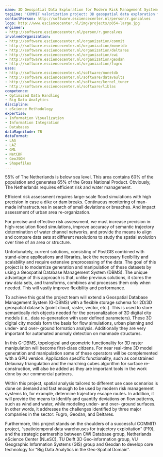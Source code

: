 ```yaml
---
name: 3D Geospatial Data Exploration for Modern Risk Management Systems
tagLine: 'COMMIT valorization project: 3D geospatial data exploration for modern risk management systems'
contactPerson: http://software.esciencecenter.nl/person/r.goncalves
logo: http://www.esciencecenter.nl/img/projects/p054-large.jpg
engineer:
- http://software.esciencecenter.nl/person/r.goncalves
involvedOrganization:
- http://software.esciencecenter.nl/organization/commit
- http://software.esciencecenter.nl/organization/monetdb
- http://software.esciencecenter.nl/organization/deltares
- http://software.esciencecenter.nl/organization/cwi
- http://software.esciencecenter.nl/organization/geodan
- http://software.esciencecenter.nl/organization/fugro
uses:
- http://software.esciencecenter.nl/software/monetdb
- http://software.esciencecenter.nl/software/datavaults
- http://software.esciencecenter.nl/software/kernel_tuner
- http://software.esciencecenter.nl/software/liblas
competence:
- Optimized Data Handling
- Big Data Analytics
discipline:
- eScience Methodology
expertise:
- Information Visualization
- Information Integration
- Databases
dataMagnitude: TB
dataFormat:
- LAS
- LAZ
- GML
- NetCDF
- GeoJSON
- Shapefiles
---
```

55% of The Netherlands is below sea level. This area contains 60% of the population and generates 65% of the Gross National Product. Obviously, The Netherlands requires efficient risk and water management.

Efficient risk assessment requires large-scale flood simulations with high precision in case a dike or dam breaks. Continuous monitoring of man-made infrastructures in search of small deviations or breaches. And impact assessment of urban area re-organization.

For precise and effective risk assessment, we must increase precision in high-resolution flood simulations, improve accuracy of semantic trajectory determination of water channel networks, and provide the means to align and compare data sets at different resolutions to study the spatial evolution over time of an area or structure.

Unfortunately, current solutions, consisting of PostGIS combined with stand-alone applications and libraries, lack the necessary flexibility and scalability and require extensive preprocessing of the data. The goal of this project is to modernize generation and manipulation of these datasets by using a Geospatial Database Management System (DBMS). The unique advantage of this approach is that, unlike previous solutions, it stores the raw data sets, and transforms, combines and processes them only when needed. This will vastly improve flexibility and performance.

To achieve this goal the project team will extend a Geospatial Database Management System (G-DBMS) with a flexible storage schema for 2D/3D geospatial datasets (point cloud, raster, vector, etc.). This is used to store semantically rich objects needed for the personalization of 3D digital city models (i.e., data re-generation with user defined parameters). These 3D digital city models form the basis for flow simulations, urban planning and under- and over- ground formation analysis. Additionally they are very important for automated anomaly detection on manmade structures.

In this G-DBMS, topological and geometric functionality for 3D raster manipulation will become first-class citizens. For near real-time 3D model generation and manipulation some of these operators will be complemented with a GPU version. Application specific functionality, such as constrained Delaunay triangulation and the marching cubes algorithm for surface re-construction, will also be added as they are important tools in the work done by our commercial partners.

Within this project, spatial analysis tailored to different use case scenarios is done on demand and fast enough to be used by modern risk management systems to, for example, determine trajectory escape routes. In addition, it will provide the means to identify and quantify deviations on flow patterns, such as wind and water, while modeling under- and over- ground surfaces. In other words, it addresses the challenges identified by three major companies in the sector: Fugro, Geodan, and Deltares.

Furthermore, this project stands on the shoulders of a successful COMMIT/ project, “spatiotemporal data warehouses for trajectory exploitation” (P19), and the strategic partnership between CWI Database group, Netherlands eScience Center (NLeSC), TU Delft 3D Geo-information group, VU Geographic Information Systems (GIS) group and Geodan to develop core technology for “Big Data Analytics in the Geo-Spatial Domain”.
